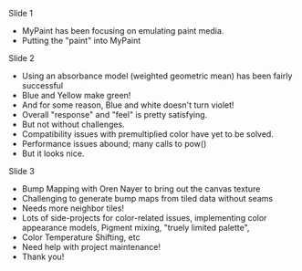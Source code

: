 Slide 1

* MyPaint has been focusing on emulating paint media.
* Putting the "paint" into MyPaint

Slide 2

* Using an absorbance model (weighted geometric mean) has been fairly successful
* Blue and Yellow make green!
* And for some reason, Blue and white doesn't turn violet!
* Overall "response" and "feel" is pretty satisfying.
* But not without challenges.
* Compatibility issues with premultiplied color have yet to be solved.
* Performance issues abound; many calls to pow()
* But it looks nice.

Slide 3

* Bump Mapping with Oren Nayer to bring out the canvas texture
* Challenging to generate bump maps from tiled data without seams
* Needs more neighbor tiles!
* Lots of side-projects for color-related issues, implementing color appearance models, Pigment mixing, "truely limited palette", 
* Color Temperature Shifting, etc
* Need help with project maintenance!
* Thank you!

